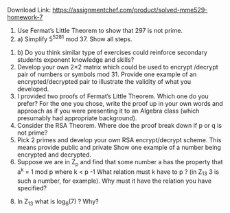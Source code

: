 Download Link: https://assignmentchef.com/product/solved-mme529-homework-7
<br>
<ol>

 <li>Use Fermat’s Little Theorem to show that 297 is not prime.</li>

 <li>a) Simplify 5<sup>5281</sup> mod 37. Show all steps.</li>

</ol>




<ol>

 <li>b) Do you think similar type of exercises could reinforce secondary students exponent knowledge and skills?</li>

 <li>Develop your own 2×2 matrix which could be used to encrypt /decrypt pair of numbers or symbols mod 31.  Provide one example of an encrypted/decrypted pair to illustrate the validity of what you developed.</li>

 <li>I provided two proofs of Fermat’s Little Theorem. Which one do you prefer?  For the one you chose, write the proof up in your own words and approach as if you were presenting it to an Algebra class  (which presumably had appropriate background).</li>

 <li>Consider the RSA Theorem. Where  doe the proof break down if p or q is not prime?</li>

 <li>Pick 2 primes and develop your own  RSA encrypt/decrypt scheme.  This means provide public and private    Show one example of a number being encrypted and decrypted.</li>

 <li>Suppose we are in Z<sub>p</sub> and find that some number a has the property  that a<sup>k</sup> =  1   mod p  where k &lt; p -1  What relation must k have to p ?      (in Z<sub>13</sub>   3 is such a number, for example).  Why must it have the relation you have specified?</li>

</ol>




<ol start="8">

 <li>In Z<sub>13</sub>    what is   log<sub>6</sub>(7)  ?    Why?</li>

</ol>